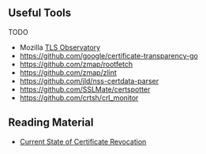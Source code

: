 ## Useful Tools

TODO

- Mozilla [TLS Observatory](https://tls-observatory.services.mozilla.com)
- https://github.com/google/certificate-transparency-go
- https://github.com/zmap/rootfetch
- https://github.com/zmap/zlint
- https://github.com/jld/nss-certdata-parser
- https://github.com/SSLMate/certspotter
- https://github.com/crtsh/crl_monitor

## Reading Material

- [Current State of Certificate Revocation](https://www.maikel.pro/blog/current-state-certificate-revocation-crls-ocsp/)
